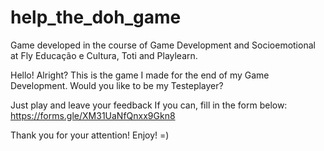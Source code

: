 # help_the_doh_game
Game developed in the course of Game Development and Socioemotional at Fly Educação e Cultura, Toti and Playlearn.

Hello! Alright? This is the game I made for the end of my Game Development. Would you like to be my Testeplayer?

Just play and leave your feedback If you can, fill in the form below: https://forms.gle/XM31UaNfQnxx9Gkn8

Thank you for your attention! 
Enjoy! =)
